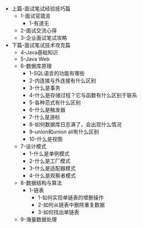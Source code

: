 - 上篇-面试笔试经验技巧篇
	- 1-面试官箴言
		- 1-有道无
	- 2-面试交流心得
	- 3-企业面试笔试攻略
- 下篇-面试笔试技术攻克篇
	- 4-Java基础知识
	- 5-Java Web
	- 6-数据库原理
		- 1-SQL语言的功能有哪些
		- 2-内连接与外连接有什么区别
		- 3-什么是事务
		- 4-什么是存储过程？它与函数有什么区别于联系
		- 5-各种范式有什么区别
		- 6-什么是触发器
		- 7-什么是游标
		- 8-如何数据库日志满了，会出现什么情况
		- 9-union和union all有什么区别
		- 10-什么是视图
	- 7-设计模式
		- 1-什么是单例模式
		- 2-什么是工厂模式
		- 3-什么是适配器模式
		- 4-什么是观察者模式
	- 8-数据结构与算法
		- 1-链表
			- 1-如何实现单链表的增删操作
			- 2-如何从链表中删除重复数据
			- 3-如何找出单链表
	- 9-海量数据处理